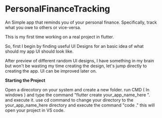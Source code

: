 # PersonalFinanceTracking
An Simple app that reminds you of your personal finance. Specifically, track what you owe to others or vice-versa.

This is my first time working on a real project in flutter.

So, first I begin by finding useful UI Designs for an basic idea of what should my app UI should look like.

After preview of different random UI designs, I have something in my brain but won't be wasting my time creating the design, let's jump directly to creating the app. UI can be improved later on.

<b> Starting the Project </b>

Open a direcotory on your system and create a new folder.
run CMD ( In windows ) and type the command "flutter create your_app_name_here ". and execute it.
use cd command to change your directory to the your_app_name_here directory and execute the command "code ."
this will open your project in VS code.
